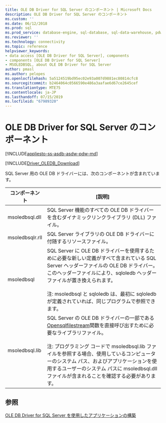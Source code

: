 ```yaml
---
title: OLE DB Driver for SQL Server のコンポーネント | Microsoft Docs
description: OLE DB Driver for SQL Server のコンポーネント
ms.custom: ''
ms.date: 06/12/2018
ms.prod: sql
ms.prod_service: database-engine, sql-database, sql-data-warehouse, pdw
ms.reviewer: ''
ms.technology: connectivity
ms.topic: reference
helpviewer_keywords:
- data access [OLE DB Driver for SQL Server], components
- components [OLE DB Driver for SQL Server]
- MSOLEDBSQL, about OLE DB Driver for SQL Server
author: pmasl
ms.author: pelopes
ms.openlocfilehash: 5a5124519bd95ec02e93a007d9881ec80814cfc8
ms.sourcegitcommit: b2464064c0566590e486a3aafae6d67ce2645cef
ms.translationtype: MTE75
ms.contentlocale: ja-JP
ms.lasthandoff: 07/15/2019
ms.locfileid: "67989320"
---
```

# <a name="components-of-ole-db-driver-for-sql-server"></a>OLE DB Driver for SQL Server のコンポーネント
[!INCLUDE[appliesto-ss-asdb-asdw-pdw-md](../../../includes/appliesto-ss-asdb-asdw-pdw-md.md)]

[!INCLUDE[Driver_OLEDB_Download](../../../includes/driver_oledb_download.md)]

  SQL Server 用の OLE DB ドライバーには、次のコンポーネントが含まれています。  

|コンポーネント|[説明]|  
|---------------|-----------------|  
|msoledbsql.dll|SQL Server 機能のすべての OLE DB ドライバーを含むダイナミックリンクライブラリ (DLL) ファイル。|  
|msoledbsqlr.rll|SQL Server ライブラリの OLE DB ドライバーに付随するリソースファイル。|   
|msoledbsql|SQL Server に OLE DB ドライバーを使用するために必要な新しい定義がすべて含まれている SQL Server ヘッダーファイルの OLE DB ドライバー。 このヘッダーファイルにより、sqloledb ヘッダーファイルが置き換えられます。<br /><br /> 注: msoledbsql と sqloledb は、最初に sqloledb が定義されていれば、同じプログラムで参照できます。|  
|msoledbsql.lib|SQL Server の OLE DB ドライバーの一部である[Opensqlfilestream](../../../relational-databases/blob/access-filestream-data-with-opensqlfilestream.md)関数を直接呼び出すために必要なライブラリファイル。<br /><br /> 注: プログラミング コードで msoledbsql.lib ファイルを参照する場合、使用しているコンピューターのシステム パス、およびアプリケーションを使用するユーザーのシステム パスに msoledbsql.dll ファイルが含まれることを確認する必要があります。|  

## <a name="see-also"></a>参照  
 [OLE DB Driver for SQL Server を使用したアプリケーションの構築](../../oledb/applications/building-applications-with-oledb-driver-for-sql-server.md)  
